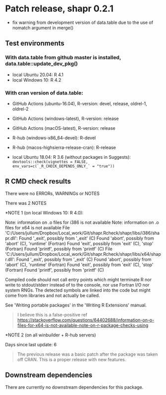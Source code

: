 
# Patch release, shapr 0.2.1

* fix warning from development version of data.table due to the use of nomatch argument in merge()


## Test environments

### With data.table from github master is installed, data.table::update_dev_pkg()

* local Ubuntu 20.04: R 4.1
* local Windows 10: R 4.2

### With cran version of data.table:

* GitHub Actions (ubuntu-16.04), R-version: devel, release, oldrel-1, oldrel-2
* GitHub Actions (windows-latest), R-version: release
* GitHub Actions (macOS-latest), R-version: release
* R-hub (windows-x86_64-devel): R-devel
* R-hub (macos-highsierra-release-cran): R-release

* local Ubuntu 18.04: R 3.6 (without packages in Suggests): 
```devtools::check(vignettes = FALSE, env_vars=c(`_R_CHECK_DEPENDS_ONLY_` = "true"))```

## R CMD check results

There were no ERRORs, WARNINGs or NOTES

There was 2 NOTES 

*NOTE 1 (on local Windows 10: R 4.0):

  Note: information on .o files for i386 is not available
  Note: information on .o files for x64 is not available
  File 'C:/Users/jullum/Dropbox/Local_work/Git/shapr.Rcheck/shapr/libs/i386/shapr.dll':
    Found '_exit', possibly from '_exit' (C)
    Found 'abort', possibly from 'abort' (C), 'runtime' (Fortran)
    Found 'exit', possibly from 'exit' (C), 'stop' (Fortran)
    Found 'printf', possibly from 'printf' (C)
  File 'C:/Users/jullum/Dropbox/Local_work/Git/shapr.Rcheck/shapr/libs/x64/shapr.dll':
    Found '_exit', possibly from '_exit' (C)
    Found 'abort', possibly from 'abort' (C), 'runtime' (Fortran)
    Found 'exit', possibly from 'exit' (C), 'stop' (Fortran)
    Found 'printf', possibly from 'printf' (C)
  
  Compiled code should not call entry points which might terminate R nor
  write to stdout/stderr instead of to the console, nor use Fortran I/O
  nor system RNGs. The detected symbols are linked into the code but
  might come from libraries and not actually be called.
  
  See 'Writing portable packages' in the 'Writing R Extensions' manual.

> I believe this is a false-positive ref https://stackoverflow.com/questions/64402688/information-on-o-files-for-x64-is-not-available-note-on-r-package-checks-using

*NOTE 2 (on all winbuilder + R-hub servers)

Days since last update: 6

> The previous release was a basic patch after the package was taken off CRAN. This is a proper release with new features.

## Downstream dependencies
There are currently no downstream dependencies for this package.
